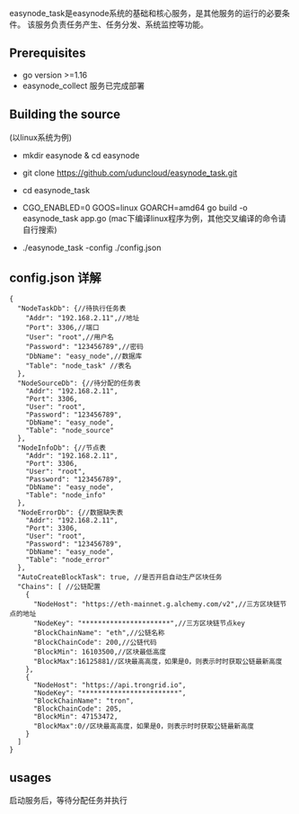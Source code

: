 
easynode_task是easynode系统的基础和核心服务，是其他服务的运行的必要条件。
该服务负责任务产生、任务分发、系统监控等功能。

## Prerequisites
- go version >=1.16
- easynode_collect 服务已完成部署

## Building the source

(以linux系统为例)
- mkdir easynode & cd easynode
- git clone https://github.com/uduncloud/easynode_task.git
- cd easynode_task
- CGO_ENABLED=0 GOOS=linux GOARCH=amd64 go build -o easynode_task app.go
  (mac下编译linux程序为例，其他交叉编译的命令请自行搜索)

- ./easynode_task -config ./config.json

## config.json 详解

``````
{
  "NodeTaskDb": {//待执行任务表
    "Addr": "192.168.2.11",//地址
    "Port": 3306,//端口
    "User": "root",//用户名
    "Password": "123456789",//密码
    "DbName": "easy_node",//数据库
    "Table": "node_task" //表名
  },
  "NodeSourceDb": {//待分配的任务表
    "Addr": "192.168.2.11",
    "Port": 3306,
    "User": "root",
    "Password": "123456789",
    "DbName": "easy_node",
    "Table": "node_source"
  },
  "NodeInfoDb": {//节点表
    "Addr": "192.168.2.11",
    "Port": 3306,
    "User": "root",
    "Password": "123456789",
    "DbName": "easy_node",
    "Table": "node_info"
  },
  "NodeErrorDb": {//数据缺失表
    "Addr": "192.168.2.11",
    "Port": 3306,
    "User": "root",
    "Password": "123456789",
    "DbName": "easy_node",
    "Table": "node_error"
  },
  "AutoCreateBlockTask": true, //是否开启自动生产区块任务
  "Chains": [ //公链配置
    {
      "NodeHost": "https://eth-mainnet.g.alchemy.com/v2",//三方区块链节点的地址
      "NodeKey": "**********************",//三方区块链节点key
      "BlockChainName": "eth",//公链名称
      "BlockChainCode": 200,//公链代码
      "BlockMin": 16103500,//区块最低高度
      "BlockMax":16125881//区块最高高度，如果是0，则表示时时获取公链最新高度
    },
    {
      "NodeHost": "https://api.trongrid.io",
      "NodeKey": "************************",
      "BlockChainName": "tron",
      "BlockChainCode": 205,
      "BlockMin": 47153472,
      "BlockMax":0//区块最高高度，如果是0，则表示时时获取公链最新高度
    }
  ]
}

``````

## usages

启动服务后，等待分配任务并执行
